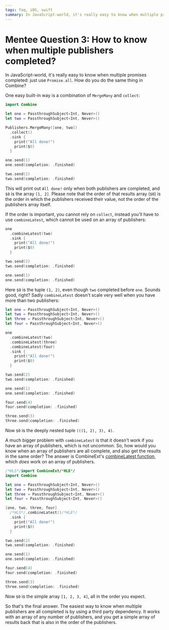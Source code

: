 ```yaml
---
tags: faq, iOS, swift
summary: In JavaScript-world, it's really easy to know when multiple promises completed: just use Promise.all. How do you do the same thing in Combine?
---
```


# Mentee Question 3: How to know when multiple publishers completed?

In JavaScript-world, it's really easy to know when multiple promises completed: just use `Promise.all`. How do you do the same thing in Combine?

One easy built-in way is a combination of `MergeMany` and `collect`:

```swift
import Combine

let one = PassthroughSubject<Int, Never>()
let two = PassthroughSubject<Int, Never>()

Publishers.MergeMany([one, two])
  .collect()
  .sink {
    print("All done!")
    print($0)
  }

one.send(1)
one.send(completion: .finished)

two.send(2)
two.send(completion: .finished)
```

This will print out `All done!` only when both publishers are completed, and `$0` is the array `[1, 2]`. Please note that the order of that results array (`$0`) is the order in which the publishers received their value, not the order of the publishers array itself.

If the order is important, you cannot rely on `collect`, instead you'll have to use `combineLatest`, which cannot be used on an array of publishers:

```swift
one
  .combineLatest(two)
  .sink {
    print("All done!")
    print($0)
  }

two.send(2)
two.send(completion: .finished)

one.send(1)
one.send(completion: .finished)
```

Here `$0` is the tuple `(1, 2)`, even though `two` completed before `one`. Sounds good, right? Sadly `combineLatest` doesn't scale very well when you have more than two publishers:

```swift
let one = PassthroughSubject<Int, Never>()
let two = PassthroughSubject<Int, Never>()
let three = PassthroughSubject<Int, Never>()
let four = PassthroughSubject<Int, Never>()

one
  .combineLatest(two)
  .combineLatest(three)
  .combineLatest(four)
  .sink {
    print("All done!")
    print($0)
  }

two.send(2)
two.send(completion: .finished)

one.send(1)
one.send(completion: .finished)

four.send(4)
four.send(completion: .finished)

three.send(3)
three.send(completion: .finished)
```

Now `$0` is the deeply nested tuple `(((1, 2), 3), 4)`.

A much bigger problem with `combineLatest` is that it doesn't work if you have an array of publishers, which is not uncommon. So, how would you know when an array of publishers are all complete, and also get the results in the same order? The answer is CombineExt's [combineLatest function](https://github.com/CombineCommunity/CombineExt#CombineLatestMany), which _does_ work on an array of publishers.

```swift
/*HLS*/import CombineExt/*HLE*/
import Combine

let one = PassthroughSubject<Int, Never>()
let two = PassthroughSubject<Int, Never>()
let three = PassthroughSubject<Int, Never>()
let four = PassthroughSubject<Int, Never>()

[one, two, three, four]
  /*HLS*/.combineLatest()/*HLE*/
  .sink {
    print("All done!")
    print($0)
  }

two.send(2)
two.send(completion: .finished)

one.send(1)
one.send(completion: .finished)

four.send(4)
four.send(completion: .finished)

three.send(3)
three.send(completion: .finished)
```

Now `$0` is the simple array `[1, 2, 3, 4]`, all in the order you expect.

So that's the final answer. The easiest way to know when multiple publishers are all completed is by using a third party dependency. It works with an array of any number of publishers, and you get a simple array of results back that is also in the order of the publishers.
